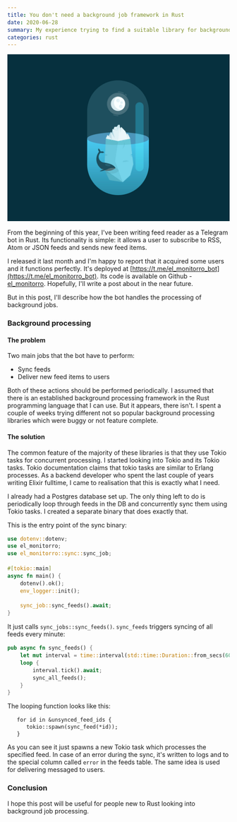 ```yaml
---
title: You don't need a background job framework in Rust
date: 2020-06-28
summary: My experience trying to find a suitable library for background job processing
categories: rust
---
```


![img](/images/2020-06-28-iceberg.jpg)

From the beginning of this year, I've been writing feed reader as a Telegram bot in Rust. Its functionality is simple: it allows a user to subscribe to RSS, Atom or JSON feeds and sends new feed items.

I released it last month and I'm happy to report that it acquired some users and it functions perfectly. It's deployed at [https://t.me/el_monitorro_bot](https://t.me/el_monitorro_bot). Its code is available on Github - [el_monitorro](https://github.com/ayrat555/el_monitorro). Hopefully, I'll write a post about in the near future.

But in this post, I'll describe how the bot handles the processing of background jobs.

### Background processing

#### The problem

Two main jobs that the bot have to perform:
- Sync feeds
- Deliver new feed items to users

Both of these actions should be performed periodically. I assumed that there is an established background processing framework in the Rust programming language that I can use. But it appears, there isn't. I spent a couple of weeks trying different not so popular background processing libraries which were buggy or not feature complete.

#### The solution

The common feature of the majority of these libraries is that they use Tokio tasks for concurrent processing. I started looking into Tokio and its Tokio tasks. Tokio documentation claims that tokio tasks are similar to Erlang processes. As a backend developer who spent the last couple of years writing Elixir fulltime, I came to realisation that this is exactly what I need.

I already had a Postgres database set up. The only thing left to do is periodically loop through feeds in the DB and concurrently sync them using Tokio tasks. I created a separate binary that does exactly that.

This is the entry point of the sync binary:

```rust
use dotenv::dotenv;
use el_monitorro;
use el_monitorro::sync::sync_job;

#[tokio::main]
async fn main() {
    dotenv().ok();
    env_logger::init();

    sync_job::sync_feeds().await;
}
```

It just calls `sync_jobs::sync_feeds()`. `sync_feeds` triggers syncing of all feeds every minute:

```rust
pub async fn sync_feeds() {
    let mut interval = time::interval(std::time::Duration::from_secs(60));
    loop {
        interval.tick().await;
        sync_all_feeds();
    }
}
```

The looping function looks like this:

```
   for id in &unsynced_feed_ids {
      tokio::spawn(sync_feed(*id));
   }
```

As you can see it just spawns a new Tokio task which processes the specified feed. In case of an error during the sync, it's written to logs and to the special column called `error` in the feeds table. The same idea is used for delivering messaged to users.

### Conclusion

I hope this post will be useful for people new to Rust looking into background job processing.
